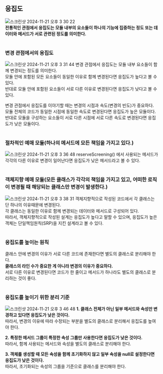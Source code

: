 ## 응집도
![스크린샷 2024-11-21 오후 3 30 22](https://github.com/user-attachments/assets/c7bbc857-abd4-4182-ac2d-4e8a3390d3e8)  
**전통적인 관점에서 응집도는 모듈 내부의 요소들이 하나의 기능에 집중하는 정도 또는 데이터와 메서드가 서로 관련된 정도를 의미한다.**  
<br>

### 변경 관점에서의 응집도
![스크린샷 2024-11-21 오후 3 31 44](https://github.com/user-attachments/assets/c1ab0277-9111-4676-be32-0592eb75eb32)
변경 관점에서 응집도는 모듈 내부 요소들이 함께 변경되는 정도를 의미한다.  
모듈 안에 포함된 모든 요소들이 동일한 이유로 함께 변경된다면 응집도가 높다고 볼 수 있다.  
반대로 모듈 안에 포함된 요소들이 서로 다른 이유로 변경된다면 응집도가 낮다고 볼 수 있다.  

변경 관점에서 응집도를 이야기할 때는 변경의 시점과 속도(변경의 빈도)가 중요하다.  
모듈 전체의 코드가 동일한 시점에 동일한 속도로 변경된다면 응집도가 높은 모듈이다.  
반대로 모듈을 구성하는 요소들이 서로 다른 시점에 서로 다른 속도로 변경된다면 응집도가 낮은 모듈이다.  
<br>

### 절차적인 예매 모듈(하나의 메서드에 모든 책임을 가지고 있다.)
![스크린샷 2024-11-21 오후 3 36 48](https://github.com/user-attachments/assets/7c41c023-6768-4d86-b9ab-346489b3aa00)
reserveScreening() 에서 사용되는 메서드가 각각의 다른 이유로 변경이 일어난다면 응집도가 낮은 메서드라고 볼 수 있다.  
<br>

### 객체지향 예매 모듈(모든 클래스가 각각의 책임을 가지고 있고, 어떠한 로직이 변경될 때 해당되는 클래스만 변경이 발생한다.)
![스크린샷 2024-11-21 오후 3 38 31](https://github.com/user-attachments/assets/d77249ff-7a16-4815-a5b6-57e8e8f54b06)
객체지향적으로 작성된 코드에서 각 클래스는 단 하나의 이유때문에 변경된다.  
각 클래스는 동일한 이유로 함께 변경되는 데이터와 메서드로 구성되어 있다.  
따라서, 객체지향적으로 작성된 설계는 응집도가 높다고 말할 수 있으며, 응집도가 높은 객체는 단일책임원칙(SRP)을 지킨 설계라고 볼 수 있다.  
<br>

### 응집도를 높이는 원칙
클래스 안에 변경의 이유가 서로 다른 코드에 존재한다면 별도의 클래스로 분리해야 한다.  
**클래스의 라인 수가 중요한 게 아니라 변경의 이유가 중요하다.**  
서로 다른 이유로 변경된다면 코드가 한 줄이고 메서드가 하나라도 별도의 클래스로 분리하는 것이 좋다.  
<br>

### 응집도를 높이기 위한 분리 기준
![스크린샷 2024-11-21 오후 3 46 48](https://github.com/user-attachments/assets/8914b6d5-6b5f-45d4-a2de-7151a6784d61)
**1. 클래스 전체가 아닌 일부 메서드와 속성만 변경하고 있다면 응집도가 낮은 것이다.**  
따라서, 변경의 이유에 따라 수정되는 부분을 별도의 클래스로 분리해서 응집도를 높여야 한다.  
  
**2. 특정한 메서드 그룹이 특정한 속성 그룹만 사용한다면 응집도가 낮은 것이다.**  
따라서, 함께 사용되는 메서드와 속성을 별도의 클래스로 분리해야 한다.  

**3. 객체를 생성할 때 모든 속성을 함께 초기화하지 않고 일부 속성을 null로 설정한다면 응집도가 낮은 것이다.**  
따라서, 초기화되는 속성의 그룹을 기준으로 클래스를 분리해야 한다.  













































